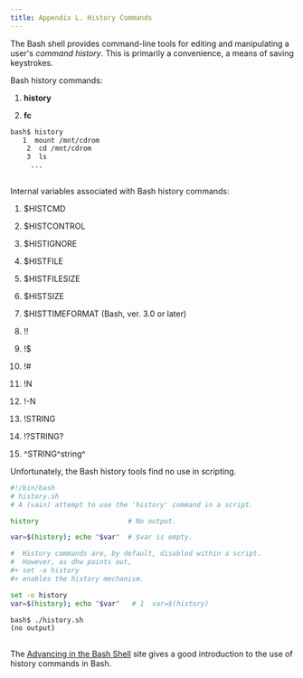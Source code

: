 ```yaml
---
title: Appendix L. History Commands
---
```


The Bash shell provides command-line tools for editing and manipulating a user's _command history_. This is primarily a convenience, a means of saving keystrokes.

Bash history commands:

1. **history**
    
2. **fc**
    

```bash
bash$ history
   1  mount /mnt/cdrom
    2  cd /mnt/cdrom
    3  ls
     ...
	      
```

Internal variables associated with Bash history commands:

1. $HISTCMD
    
2. $HISTCONTROL
    
3. $HISTIGNORE
    
4. $HISTFILE
    
5. $HISTFILESIZE
    
6. $HISTSIZE
    
7. $HISTTIMEFORMAT (Bash, ver. 3.0 or later)
    
8. !!
    
9. !$
    
10. !#
    
11. !N
    
12. !-N
    
13. !STRING
    
14. !?STRING?
    
15. ^STRING^string^
    

Unfortunately, the Bash history tools find no use in scripting.

```bash
#!/bin/bash
# history.sh
# A (vain) attempt to use the 'history' command in a script.

history                      # No output.

var=$(history); echo "$var"  # $var is empty.

#  History commands are, by default, disabled within a script.
#  However, as dhw points out,
#+ set -o history
#+ enables the history mechanism.

set -o history
var=$(history); echo "$var"   # 1  var=$(history)
```

```bash
bash$ ./history.sh
(no output)	      
	      
```

The [Advancing in the Bash Shell](http://samrowe.com/wordpress/advancing-in-the-bash-shell/) site gives a good introduction to the use of history commands in Bash.
